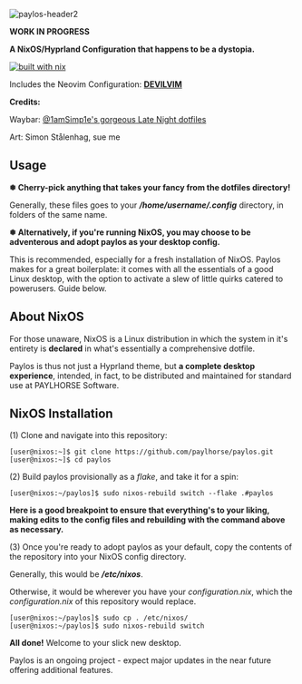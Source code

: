 ![paylos-header2](https://github.com/paylhorse/paylos/assets/74363924/bf211d6e-f5fe-40ce-8de9-d1eb9cfa3e91)

**WORK IN PROGRESS**

**A NixOS/Hyprland Configuration that happens to be a dystopia.**

[![built with nix](https://builtwithnix.org/badge.svg)](https://builtwithnix.org)

Includes the Neovim Configuration: [**DEVILVIM**](https://github.com/paylhorse/paylos/tree/main/dotfiles/nvim)

**Credits:**

Waybar: [@1amSimp1e's gorgeous Late Night dotfiles](https://github.com/1amSimp1e/dots/tree/late-night-%F0%9F%8C%83)

Art: Simon Stålenhag, sue me

## Usage

**❅ Cherry-pick anything that takes your fancy from the dotfiles directory!**

Generally, these files goes to your ***/home/username/.config*** directory, in folders of the same name.

**❅ Alternatively, if you're running NixOS, you may choose to be adventerous and adopt paylos as your desktop config.**

This is recommended, especially for a fresh installation of NixOS. Paylos makes for a great boilerplate: it comes with all the essentials of a good Linux desktop, with the option to activate a slew of little quirks catered to powerusers. Guide below.

## About NixOS

For those unaware, NixOS is a Linux distribution in which the system in it's entirety is **declared** in what's essentially a comprehensive dotfile.

Paylos is thus not just a Hyprland theme, but **a complete desktop experience**, intended, in fact, to be distributed and maintained for standard use at PAYLHORSE Software. 

## NixOS Installation
(1) Clone and navigate into this repository:
```console
[user@nixos:~]$ git clone https://github.com/paylhorse/paylos.git
[user@nixos:~]$ cd paylos
```
(2) Build paylos provisionally as a *flake*, and take it for a spin:
```console
[user@nixos:~/paylos]$ sudo nixos-rebuild switch --flake .#paylos
```
**Here is a good breakpoint to ensure that everything's to your liking, making edits to the config files and rebuilding with the command above as necessary.**

(3) Once you're ready to adopt paylos as your default, copy the contents of the repository into your NixOS config directory.

Generally, this would be ***/etc/nixos***.

Otherwise, it would be wherever you have your *configuration.nix*, which the *configuration.nix* of this repository would replace.
```console
[user@nixos:~/paylos]$ sudo cp . /etc/nixos/
[user@nixos:~/paylos]$ sudo nixos-rebuild switch
```
**All done!** Welcome to your slick new desktop.

Paylos is an ongoing project - expect major updates in the near future offering additional features.
